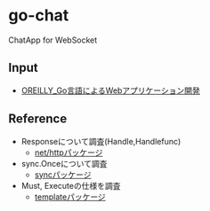 # go-chat
ChatApp for WebSocket

## Input
- [OREILLY_Go言語によるWebアプリケーション開発](https://www.oreilly.co.jp/books/9784873117522/)

## Reference
- Responseについて調査(Handle,Handlefunc)
  - [net/httpパッケージ](https://www.yoheim.net/blog.php?q=20170403)
- sync.Onceについて調査
  - [syncパッケージ](https://qiita.com/t-mochizuki/items/80dc959b4221c53f3c40)
- Must, Executeの仕様を調査
  - [templateパッケージ](https://qiita.com/kamina/items/58e5290ff0f569a76331)
